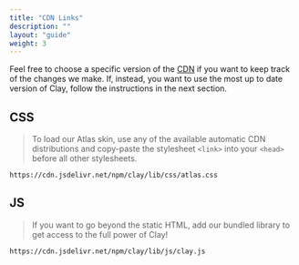 ```yaml
---
title: "CDN Links"
description: ""
layout: "guide"
weight: 3
---
```


<article id="cdn-links">

Feel free to choose a specific version of the [CDN](https://www.jsdelivr.com/package/npm/clay) if you want to keep track of the changes we make. If, instead, you want to use the most up to date version of Clay, follow the instructions in the next section.

## CSS

> To load our Atlas skin, use any of the available automatic CDN distributions and copy-paste the stylesheet `<link>` into your `<head>` before all other stylesheets.

```text/html
https://cdn.jsdelivr.net/npm/clay/lib/css/atlas.css
```

## JS

> If you want to go beyond the static HTML, add our bundled library to get access to the full power of Clay!

```text/html
https://cdn.jsdelivr.net/npm/clay/lib/js/clay.js
```

</article>
